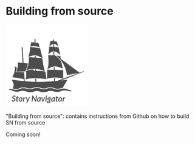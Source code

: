 Building from source
=======
![](../../doc/widgets/images/storynavigator_logo_small.png)

"Building from source": contains instructions from Github on how to build SN from source

Coming soon!
